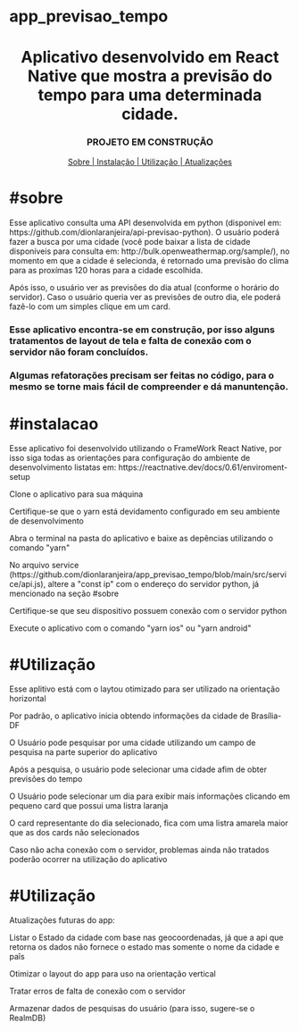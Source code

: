 # app_previsao_tempo
<h1 align="center" >Aplicativo desenvolvido em React Native que mostra a previsão do tempo para uma determinada cidade.</h1>

<h3 align="center">PROJETO EM CONSTRUÇÃO</h1>


<p align="center">
<a href="#sobre">Sobre | </a>
<a href="#instalacao">Instalação | </a>
<a href="#instalacao">Utilização | </a>
<a href="#atualizacoes">Atualizações</a>
</p>



<h1>#sobre</h1>
<p>Esse aplicativo consulta uma API desenvolvida em python (disponivel em: https://github.com/dionlaranjeira/api-previsao-python). O usuário poderá fazer a busca por uma cidade (você pode baixar a lista de cidade disponíveis para consulta em: http://bulk.openweathermap.org/sample/), no momento em que a cidade é selecionda, é retornado uma previsão do clima para as proxímas 120 horas para a cidade escolhida.</p> 
<p>Após isso, o usuário ver as previsões do dia atual (conforme o horário do servidor). Caso o usuário queria ver as previsões de outro dia, ele poderá fazê-lo com um simples clique em um card.</p> 
<h3>Esse aplicativo encontra-se em construção, por isso alguns tratamentos de layout de tela e falta de conexão com o servidor não foram concluídos.</h3> 
<h3>Algumas refatorações precisam ser feitas no código, para o mesmo se torne mais fácil de compreender e dá manuntenção.</h3> 

<h1>#instalacao</h1>
<p>Esse aplicativo foi desenvolvido utilizando o FrameWork React Native, por isso siga todas as orientações para configuração do ambiente de desenvolvimento listatas em: https://reactnative.dev/docs/0.61/enviroment-setup</p>
<p>Clone o aplicativo para sua máquina</p>
<p>Certifique-se que o yarn está devidamento configurado em seu ambiente de desenvolvimento</p>
<p>Abra o terminal na pasta do aplicativo e baixe as depências utilizando o comando "yarn" </>
<p>No arquivo service (https://github.com/dionlaranjeira/app_previsao_tempo/blob/main/src/service/api.js), altere a "const ip" com o endereço do servidor python, já mencionado na seção <span>#sobre</span></p>
<p>Certifique-se que seu dispositivo possuem conexão com o servidor python</p>
<p>Execute o aplicativo com o comando "yarn ios" ou "yarn android"</p> 

<h1>#Utilização</h1>


<p>Esse aplitivo está com o laytou otimizado para ser utilizado na orientação horizontal</p>
<p>Por padrão, o aplicativo inicia obtendo informações da cidade de Brasília-DF</p>
<p>O Usuário pode pesquisar por uma cidade utilizando um campo de pesquisa na parte superior do aplicativo</p>
<p>Após a pesquisa, o usuário pode selecionar uma cidade afim de obter previsões do tempo</p>
<p>O Usuário pode selecionar um dia para exibir mais informações clicando em pequeno card que possui uma listra laranja</p>
<p>O card representante do dia selecionado, fica com uma listra amarela maior que as dos cards não selecionados</p>
<p>Caso não acha conexão com o servidor, problemas ainda não tratados poderão ocorrer na utilização do aplicativo</p>

<h1>#Utilização</h1>

<p>Atualizações futuras do app:</p>
<p>Listar o Estado da cidade com base nas geocoordenadas, já que a api que retorna os dados não fornece o estado mas somente o nome da cidade e paîs</p>
<p>Otimizar o layout do app para uso na orientação vertical</p>
<p>Tratar erros de falta de conexão com o servidor</p>
<p>Armazenar dados de pesquisas do usuário (para isso, sugere-se o RealmDB)</p>
